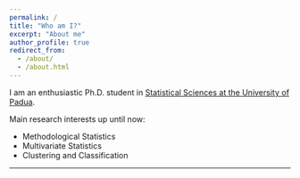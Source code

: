 ```yaml
---
permalink: /
title: "Who am I?"
excerpt: "About me"
author_profile: true
redirect_from: 
  - /about/
  - /about.html
---
```


I am an enthusiastic Ph.D. student in [Statistical Sciences at the University of Padua](https://www.stat.unipd.it/ricerca/dottorato-di-ricerca). 


Main research interests up until now:

* Methodological Statistics
* Multivariate Statistics
* Clustering and Classification 
---

